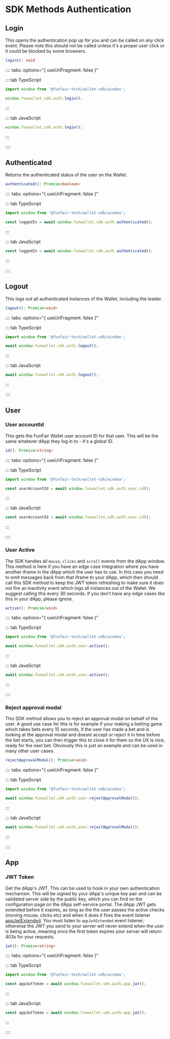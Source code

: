 # SDK Methods Authentication

## Login

This opens the authentication pop up for you and can be called on any click event. Please note this should not be called unless it's a proper user click or it could be blocked by some browsers.

```ts
login(): void
```

:::: tabs :options="{ useUrlFragment: false }"

::: tab TypeScript

```ts
import window from '@funfair-tech/wallet-sdk/window';

window.funwallet.sdk.auth.login();
```

:::

::: tab JavaScript

```js
window.funwallet.sdk.auth.login();
```

:::

::::

## Authenticated

Returns the authenticated status of the user on the Wallet.

```ts
authenticated(): Promise<boolean>
```

:::: tabs :options="{ useUrlFragment: false }"

::: tab TypeScript

```ts
import window from '@funfair-tech/wallet-sdk/window';

const loggedIn = await window.funwallet.sdk.auth.authenticated();
```

:::

::: tab JavaScript

```js
const loggedIn = await window.funwallet.sdk.auth.authenticated();
```

:::

::::

## Logout

This logs out all authenticated instances of the Wallet, including the leader.

```ts
logout(): Promise<void>
```

:::: tabs :options="{ useUrlFragment: false }"

::: tab TypeScript

```ts
import window from '@funfair-tech/wallet-sdk/window';

await window.funwallet.sdk.auth.logout();
```

:::

::: tab JavaScript

```js
await window.funwallet.sdk.auth.logout();
```

:::

::::

## User

### User accountId

This gets the FunFair Wallet user account ID for that user. This will be the same whatever dApp they log in to - it's a global ID.

```ts
id(): Promise<string>
```

:::: tabs :options="{ useUrlFragment: false }"

::: tab TypeScript

```ts
import window from '@funfair-tech/wallet-sdk/window';

const userAccountId = await window.funwallet.sdk.auth.user.id();
```

:::

::: tab JavaScript

```js
const userAccountId = await window.funwallet.sdk.auth.user.id();
```

:::

::::

### User Active

The SDK handles all `mouse`, `clicks` and `scroll` events from the dApp window. This method is here if you have an edge case integration where you have another iframe in the dApp which the user has to use. In this case you need to emit messages back from that iframe to your dApp, which then should call this SDK method to keep the JWT token refreshing to make sure it does not fire an inactivity event which logs all instances out of the Wallet. We suggest calling this every 30 seconds. If you don't have any edge cases like this in your dApp, please ignore.

```ts
active(): Promise<void>
```

:::: tabs :options="{ useUrlFragment: false }"

::: tab TypeScript

```ts
import window from '@funfair-tech/wallet-sdk/window';

await window.funwallet.sdk.auth.user.active();
```

:::

::: tab JavaScript

```js
await window.funwallet.sdk.auth.user.active();
```

:::

::::

### Reject approval modal

This SDK method allows you to reject an approval modal on behalf of the user. A good use case for this is for example if your making a betting game which takes bets every 15 seconds, if the user has made a bet and is looking at the approval modal and doesnt accept or reject it in time before the bet starts, you can then trigger this to close it for them so the UX is nice, ready for the next bet. Obviously this is just an example and can be used in many other user cases.

```ts
rejectApprovalModal(): Promise<void>
```

:::: tabs :options="{ useUrlFragment: false }"

::: tab TypeScript

```ts
import window from '@funfair-tech/wallet-sdk/window';

await window.funwallet.sdk.auth.user.rejectApprovalModal();
```

:::

::: tab JavaScript

```js
await window.funwallet.sdk.auth.user.rejectApprovalModal();
```

:::

::::

## App

### JWT Token

Get the dApp's JWT. This can be used to hook in your own authentication mechanism. This will be signed by your dApp's unique key pair and can be validated server side by the public key, which you can find on the configuration page on the dApp self-service portal. The dApp JWT gets extended before it expires, as long as the the user passes the active checks (moving mouse, clicks etc) and when it does it fires the event listener [appJwtExtended](/guide/web-sdk/sdk-event-listeners.html#appjwtextended). You must listen to `appJwtExtended` event listener, otherwise the JWT you send to your server will never extend when the user is being active, meaning once the first token expires your server will return 403s for your requests.

```ts
jwt(): Promise<string>
```

:::: tabs :options="{ useUrlFragment: false }"

::: tab TypeScript

```ts
import window from '@funfair-tech/wallet-sdk/window';

const appJwtToken = await window.funwallet.sdk.auth.app.jwt();
```

:::

::: tab JavaScript

```js
const appJwtToken = await window.funwallet.sdk.auth.app.jwt();
```

:::

::::
